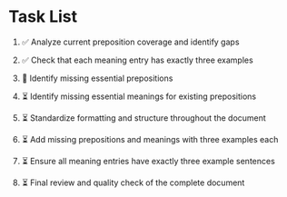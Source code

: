 # Task List

1. ✅ Analyze current preposition coverage and identify gaps

2. ✅ Check that each meaning entry has exactly three examples

3. 🔄 Identify missing essential prepositions

4. ⏳ Identify missing essential meanings for existing prepositions

5. ⏳ Standardize formatting and structure throughout the document

6. ⏳ Add missing prepositions and meanings with three examples each

7. ⏳ Ensure all meaning entries have exactly three example sentences

8. ⏳ Final review and quality check of the complete document

